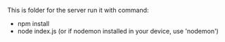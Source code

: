 This is folder for the server
run it with command:
- npm install
- node index.js (or if nodemon installed in your device, use 'nodemon')
